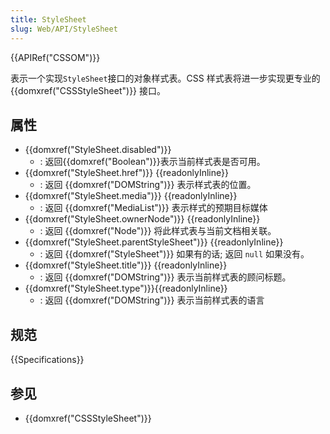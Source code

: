 ```yaml
---
title: StyleSheet
slug: Web/API/StyleSheet
---
```


{{APIRef("CSSOM")}}

表示一个实现`StyleSheet`接口的对象样式表。CSS 样式表将进一步实现更专业的 {{domxref("CSSStyleSheet")}} 接口。

## 属性

- {{domxref("StyleSheet.disabled")}}
  - : 返回{{domxref("Boolean")}}表示当前样式表是否可用。
- {{domxref("StyleSheet.href")}} {{readonlyInline}}
  - : 返回 {{domxref("DOMString")}} 表示样式表的位置。
- {{domxref("StyleSheet.media")}} {{readonlyInline}}
  - : 返回 {{domxref("MediaList")}} 表示样式的预期目标媒体
- {{domxref("StyleSheet.ownerNode")}} {{readonlyInline}}
  - : 返回 {{domxref("Node")}} 将此样式表与当前文档相关联。
- {{domxref("StyleSheet.parentStyleSheet")}} {{readonlyInline}}
  - : 返回 {{domxref("StyleSheet")}} 如果有的话; 返回 `null` 如果没有。
- {{domxref("StyleSheet.title")}} {{readonlyInline}}
  - : 返回 {{domxref("DOMString")}} 表示当前样式表的顾问标题。
- {{domxref("StyleSheet.type")}}{{readonlyInline}}
  - : 返回 {{domxref("DOMString")}} 表示当前样式表的语言

## 规范

{{Specifications}}

## 参见

- {{domxref("CSSStyleSheet")}}
